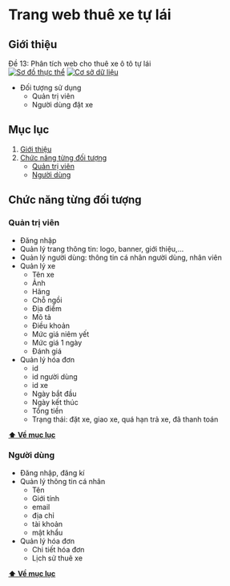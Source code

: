 # Trang web thuê xe tự lái

## Giới thiệu

Đề 13: Phân tích web cho thuê xe ô tô tự lái
<br>
[![Sơ đồ thực thể](https://app.diagrams.net/images/favicon-32x32.png)](https://drive.google.com/file/d/1jYtZcnhptKfiRMTN0OnewkmpCINyiXx7/view?usp=sharing)
[![Cơ sở dữ liệu](https://i.ibb.co/S7KTZxP/google-sheets-1.png)](https://docs.google.com/spreadsheets/d/1JPa9-RjSs1IyNPLrPkSbb_lR1A0kiczO_1OpqVTdpzw/edit?usp=sharing)

- Đối tượng sử dụng
    + Quản trị viên
    + Người dùng đặt xe
    
## Mục lục

  1. [Giới thiệu](#giới-thiệu)
  2. [Chức năng từng đối tượng](#chức-năng-từng-đối-tượng)    
     + [Quản trị viên](#quản-trị-viên)
     + [Người dùng](#người-dùng)
 
## Chức năng từng đối tượng
### Quản trị viên
- Đăng nhập
- Quản lý trang thông tin: logo, banner, giới thiệu,…
- Quản lý người dùng: thông tin cá nhân người dùng, nhân viên
- Quản lý xe
    + Tên xe
    + Ảnh
    + Hãng
    + Chỗ ngồi
    + Địa điểm
    + Mô tả
    + Điều khoản
    + Mức giá niêm yết
    + Mức giá 1 ngày
    + Đánh giá
- Quản lý hóa đơn
    + id
    + id người dùng
    + id xe
    + Ngày bắt đầu
    + Ngày kết thúc
    + Tổng tiền
    + Trạng thái: đặt xe, giao xe, quá hạn trả xe, đã thanh toán

**[⬆ Về mục lục](#mục-lục)**

### Người dùng
- Đăng nhập, đăng kí
- Quản lý thông tin cá nhân
    + Tên
    + Giới tính
    + email 
    + địa chỉ
    + tài khoản
    + mật khẩu
- Quản lý hóa đơn
    + Chi tiết hóa đơn
    + Lịch sử thuê xe

**[⬆ Về mục lục](#mục-lục)**
